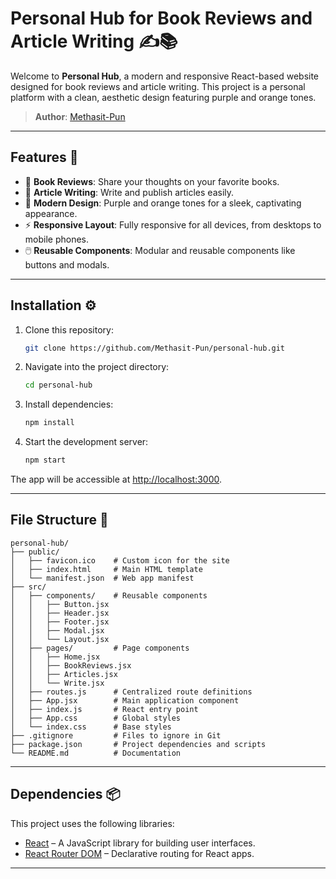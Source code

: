 # Personal Hub for Book Reviews and Article Writing ✍️📚

Welcome to **Personal Hub**, a modern and responsive React-based website designed for book reviews and article writing. This project is a personal platform with a clean, aesthetic design featuring purple and orange tones.  

> **Author**: [Methasit-Pun](https://github.com/Methasit-Pun)

---

## Features 🚀
- 📖 **Book Reviews**: Share your thoughts on your favorite books.
- 📝 **Article Writing**: Write and publish articles easily.
- 🎨 **Modern Design**: Purple and orange tones for a sleek, captivating appearance.
- ⚡ **Responsive Layout**: Fully responsive for all devices, from desktops to mobile phones.
- 🖱️ **Reusable Components**: Modular and reusable components like buttons and modals.
  
---


## Installation ⚙️

1. Clone this repository:
   ```bash
   git clone https://github.com/Methasit-Pun/personal-hub.git
   ```

2. Navigate into the project directory:
   ```bash
   cd personal-hub
   ```

3. Install dependencies:
   ```bash
   npm install
   ```

4. Start the development server:
   ```bash
   npm start
   ```

The app will be accessible at [http://localhost:3000](http://localhost:3000).

---

## File Structure 📂

```
personal-hub/
├── public/
│   ├── favicon.ico    # Custom icon for the site
│   ├── index.html     # Main HTML template
│   └── manifest.json  # Web app manifest
├── src/
│   ├── components/    # Reusable components
│   │   ├── Button.jsx
│   │   ├── Header.jsx
│   │   ├── Footer.jsx
│   │   ├── Modal.jsx
│   │   └── Layout.jsx
│   ├── pages/         # Page components
│   │   ├── Home.jsx
│   │   ├── BookReviews.jsx
│   │   ├── Articles.jsx
│   │   └── Write.jsx
│   ├── routes.js      # Centralized route definitions
│   ├── App.jsx        # Main application component
│   ├── index.js       # React entry point
│   ├── App.css        # Global styles
│   └── index.css      # Base styles
├── .gitignore         # Files to ignore in Git
├── package.json       # Project dependencies and scripts
└── README.md          # Documentation
```

---

## Dependencies 📦

This project uses the following libraries:

- [React](https://reactjs.org/) – A JavaScript library for building user interfaces.
- [React Router DOM](https://reactrouter.com/) – Declarative routing for React apps.

---
